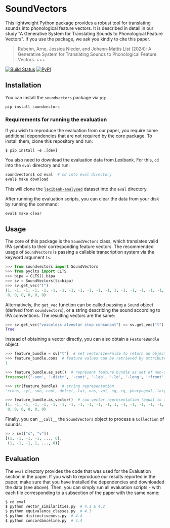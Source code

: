 # SoundVectors

This lightweight Python package provides a robust tool for translating sounds into phonological feature vectors. It is described in detail in our study "A Generative System for Translating Sounds to Phonological Feature Vectors". If you use the package, we ask you kindly to cite this paper.

> Rubehn, Arne, Jessica Nieder, and Johann-Mattis List (2024): A Generative System for Translating Sounds to Phonological Feature Vectors. +++

[![Build Status](https://github.com/cldf-clts/soundvectors/workflows/tests/badge.svg)](https://github.com/cldf-clts/soundvectors/actions?query=workflow%3Atests)
[![PyPI](https://img.shields.io/pypi/v/soundvectors.svg)](https://pypi.org/project/soundvectors)


## Installation

You can install the `soundvectors` package via `pip`.

```
pip install soundvectors
```

### Requirements for running the evaluation

If you wish to reproduce the evaluation from our paper, you require some additional dependencies that are not required by the core package. To install them, clone this repository and run:

```
$ pip install -e .[dev]
```

You also need to download the evaluation data from Lexibank. For this, `cd` into the `eval` directory and run:

```bash
soundvectors$ cd eval  # cd into eval directory
eval$ make download
```

This will clone the [`lexibank-analysed`](https://github.com/lexibank/lexibank-analysed) dataset into the `eval` directory.

After running the evaluation scripts, you can clear the data from your disk by running the command:

```bash
eval$ make clear
```

## Usage

The core of this package is the `SoundVectors` class, which translates valid IPA symbols to their corresponding feature vectors.
The recommended usage of `SoundVectors` is passing a callable transcription system via the keyword argument `ts`:

```python
>>> from soundvectors import SoundVectors
>>> from pyclts import CLTS
>>> bipa = CLTS().bipa
>>> sv = SoundVectors(ts=bipa)
>>> sv.get_vec("t")
(1, -1, -1, -1, -1, -1, -1, -1, -1, -1, -1, -1, 1, -1, -1, -1, -1, -1, 0, 0, -1, -1, -1, 1, -1, 0, 0, 0, 0, 0, 0, 0, 0,
 0, 0, 0, 0, 0, 0)
```

Alternatively, the `get_vec` function can be called passing a `Sound` object (derived from `soundvectors`), or a string describing the sound according to IPA conventions. The resulting vectors are the same:

```python
>>> sv.get_vec("voiceless alveolar stop consonant") == sv.get_vec("t") == sv.get_vec(bipa["t"])
True
```

Instead of obtaining a vector directly, you can also obtain a `FeatureBundle` object: 

```python
>>> feature_bundle = sv["t"]  # set vectorize=False to return an object
>>> feature_bundle.cons  # feature values can be retrieved by attribute access
1

>>> feature_bundle.as_set()  # represent feature bundle as set of non-zero feature strings
frozenset({'-son', '-distr', '-cont', '-lab', '-lo', '-long', '+front', '-laryngeal', '-syl', '-delrel', '-voi', '-round', '+cons', '-velaric', '-dorsal', '-back', '-nas', '-pharyngeal', '+ant', '+cor', '-cg', '-sg', '-lat', '-hi'})

>>> str(feature_bundle)  # string representation
'+cons,-syl,-son,-cont,-delrel,-lat,-nas,-voi,-sg,-cg,-pharyngeal,-laryngeal,+cor,-dorsal,-lab,-hi,-lo,-back,+front,0_tense,-round,-velaric,-long,+ant,-distr,0_strid,0_hitone,0_hireg,0_loreg,0_rising,0_falling,0_contour,0_backshift,0_frontshift,0_opening,0_closing,0_centering,0_longdistance,0_secondrounded'

>>> feature_bundle.as_vector()  # raw vector representation (equal to the return value with vectorize=True)
(1, -1, -1, -1, -1, -1, -1, -1, -1, -1, -1, -1, 1, -1, -1, -1, -1, -1, 1, 0, -1, -1, -1, 1, -1, 0, 0, 0, 0, 0, 0, 0, 0,
 0, 0, 0, 0, 0, 0)
```

Finally, you can `__call__` the `SoundVectors` object to process a `Collection` of sounds:

```python
>> > sv(["s", "v"])
[(1, -1, -1, -1, ..., 0),
 (1, -1, -1, 1, ..., 0)]
```


## Evaluation

The `eval` directory provides the code that was used for the Evaluation section in the paper. If you wish to reproduce our results reported in the paper, make sure that you have installed the dependencies and downloaded the data (see above). Then, you can simply run all evaluation scripts - with each file corresponding to a subsection of the paper with the same name:

```bash
$ cd eval
$ python vector_similarities.py  # 4.1 & 4.2
$ python equivalence_classes.py  # 4.3
$ python distinctiveness.py  # 4.4
$ python concordanceline.py  # 4.4
```
